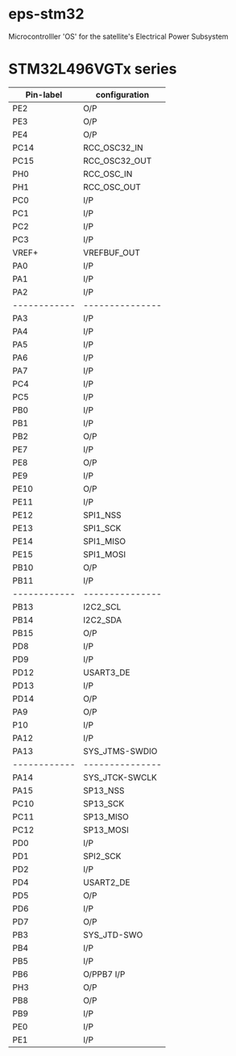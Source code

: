 # eps-stm32
Microcontrolller 'OS' for the satellite's Electrical Power Subsystem


# STM32L496VGTx series
|Pin-label   |configuration  |
|------------|---------------|
|PE2         |  O/P          |
|PE3         |  O/P          | 
|PE4         |  O/P          | 
|PC14        | RCC_OSC32_IN  | 
|PC15        | RCC_OSC32_OUT |
|PH0         | RCC_OSC_IN    |
|PH1         | RCC_OSC_OUT   |
|PC0         | I/P           |
|PC1         | I/P           |
|PC2         | I/P           |
|PC3         | I/P           |
|VREF+       | VREFBUF_OUT   |
|PA0         | I/P           |
|PA1         | I/P           |
|PA2         | I/P           |
|------------|---------------|
|PA3         | I/P           |
|PA4         | I/P           |
|PA5         | I/P           |
|PA6         | I/P           |
|PA7         | I/P           |
|PC4         | I/P           |
|PC5         | I/P           |
|PB0         | I/P           |
|PB1         | I/P           |
|PB2         | O/P           |
|PE7         | I/P           |
|PE8         | O/P           |
|PE9         | I/P           |
|PE10        | O/P           |
|PE11        | I/P           |
|PE12        | SPI1_NSS      |
|PE13        | SPI1_SCK      |
|PE14        | SPI1_MISO     |
|PE15        | SPI1_MOSI     |
|PB10        | O/P           |
|PB11        | I/P           |
|------------|---------------|
|PB13        | I2C2_SCL      |
|PB14        | I2C2_SDA      |
|PB15        | O/P           |
|PD8         | I/P           |
|PD9         | I/P           |
|PD12        | USART3_DE     |
|PD13        | I/P           |
|PD14        | O/P           |
|PA9         | O/P           |
|P10         | I/P           |
|PA12        | I/P           |
|PA13        | SYS_JTMS-SWDIO|
|------------|---------------|
|PA14        | SYS_JTCK-SWCLK|
|PA15        | SP13_NSS      |
|PC10        | SP13_SCK      |
|PC11        | SP13_MISO     |
|PC12        | SP13_MOSI     |
|PD0         | I/P           |
|PD1         | SPI2_SCK      |
|PD2         | I/P           |
|PD4         | USART2_DE     |
|PD5         | O/P           |
|PD6         | I/P           |
|PD7         | O/P           |
|PB3         | SYS_JTD-SWO   |
|PB4         | I/P           |
|PB5         | I/P           |
|PB6         | O/PPB7 I/P    |
|PH3         | O/P           |
|PB8         | O/P           |
|PB9         | I/P           |
|PE0         | I/P           |
|PE1         | I/P           |


